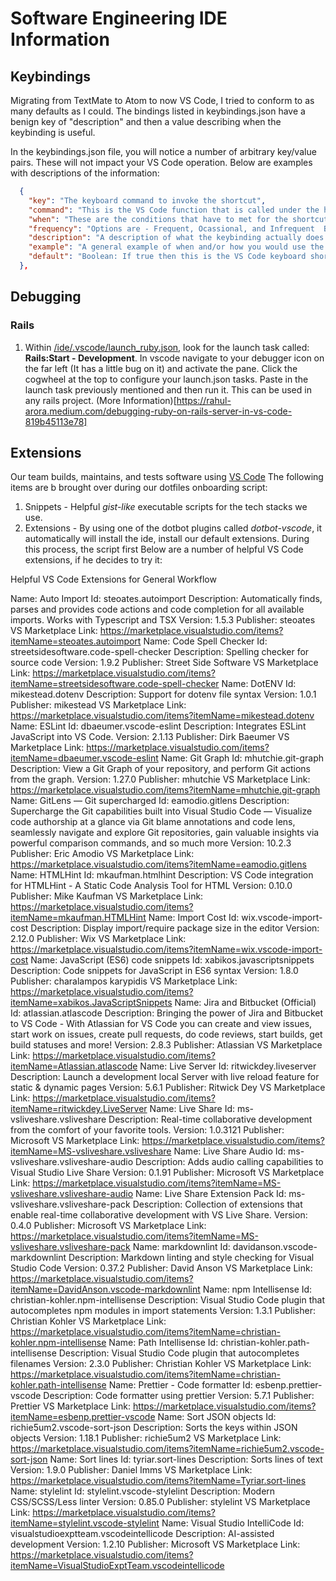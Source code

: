 # Software Engineering IDE Information

## Keybindings

Migrating from TextMate to Atom to now VS Code, I tried to conform to as many
defaults as I could. The bindings listed in keybindings.json have a benign key
of "description" and then a value describing when the keybinding is useful.

In the keybindings.json file, you will notice a number of arbitrary key/value
pairs. These will not impact your VS Code operation. Below are examples with
descriptions of the information:

```json
  {
    "key": "The keyboard command to invoke the shortcut",
    "command": "This is the VS Code function that is called under the hood",
    "when": "These are the conditions that have to met for the shortcut to fire.  If these are not met, pressing the shortcut will not invoke.",
    "frequency": "Options are - Frequent, Ocassional, and Infrequent  Based on common experience, this is how often the respective keybinding is used during normal coding experiences.",
    "description": "A description of what the keybinding actually does.",
    "example": "A general example of when and/or how you would use the shortcut.",
    "default": "Boolean: If true then this is the VS Code keyboard shortcut that comes out of the box.  If default is false, it is a custom binding setup by the Front-end Engineering Manager."
  },
```

## Debugging

### Rails

1. Within [/ide/.vscode/launch_ruby.json](/ide/.vscode/launch_ruby.json), look for the
   launch task called: **Rails:Start - Development**. In vscode navigate to
   your debugger icon on the far left (It has a little bug on it) and activate
   the pane. Click the cogwheel at the top to configure your launch.json tasks.
   Paste in the launch task previously mentioned and then run it. This can be
   used in any rails project. (More
   Information)[https://rahul-arora.medium.com/debugging-ruby-on-rails-server-in-vs-code-819b45113e78]

## Extensions

Our team builds, maintains, and tests software using [VS
Code](https://code.visualstudio.com/download) The following items are b brought
over during our dotfiles onboarding script:

1. Snippets - Helpful _gist-like_ executable scripts for the tech stacks we use.
2. Extensions - By using one of the dotbot plugins called _dotbot-vscode_, it
   automatically will install the ide, install our default extensions. During
   this process, the script first Below are a number of helpful VS
   Code extensions, if he decides to try it:

Helpful VS Code Extensions for General Workflow

Name: Auto Import
Id: steoates.autoimport
Description: Automatically finds, parses and provides code actions and code completion for all available imports. Works with Typescript and TSX
Version: 1.5.3
Publisher: steoates
VS Marketplace Link: <https://marketplace.visualstudio.com/items?itemName=steoates.autoimport>
Name: Code Spell Checker
Id: streetsidesoftware.code-spell-checker
Description: Spelling checker for source code
Version: 1.9.2
Publisher: Street Side Software
VS Marketplace Link: <https://marketplace.visualstudio.com/items?itemName=streetsidesoftware.code-spell-checker>
Name: DotENV
Id: mikestead.dotenv
Description: Support for dotenv file syntax
Version: 1.0.1
Publisher: mikestead
VS Marketplace Link: <https://marketplace.visualstudio.com/items?itemName=mikestead.dotenv>
Name: ESLint
Id: dbaeumer.vscode-eslint
Description: Integrates ESLint JavaScript into VS Code.
Version: 2.1.13
Publisher: Dirk Baeumer
VS Marketplace Link: <https://marketplace.visualstudio.com/items?itemName=dbaeumer.vscode-eslint>
Name: Git Graph
Id: mhutchie.git-graph
Description: View a Git Graph of your repository, and perform Git actions from the graph.
Version: 1.27.0
Publisher: mhutchie
VS Marketplace Link: <https://marketplace.visualstudio.com/items?itemName=mhutchie.git-graph>
Name: GitLens — Git supercharged
Id: eamodio.gitlens
Description: Supercharge the Git capabilities built into Visual Studio Code — Visualize code authorship at a glance via Git blame annotations and code lens, seamlessly navigate and explore Git repositories, gain valuable insights via powerful comparison commands, and so much more
Version: 10.2.3
Publisher: Eric Amodio
VS Marketplace Link: <https://marketplace.visualstudio.com/items?itemName=eamodio.gitlens>
Name: HTMLHint
Id: mkaufman.htmlhint
Description: VS Code integration for HTMLHint - A Static Code Analysis Tool for HTML
Version: 0.10.0
Publisher: Mike Kaufman
VS Marketplace Link: <https://marketplace.visualstudio.com/items?itemName=mkaufman.HTMLHint>
Name: Import Cost
Id: wix.vscode-import-cost
Description: Display import/require package size in the editor
Version: 2.12.0
Publisher: Wix
VS Marketplace Link: <https://marketplace.visualstudio.com/items?itemName=wix.vscode-import-cost>
Name: JavaScript (ES6) code snippets
Id: xabikos.javascriptsnippets
Description: Code snippets for JavaScript in ES6 syntax
Version: 1.8.0
Publisher: charalampos karypidis
VS Marketplace Link: <https://marketplace.visualstudio.com/items?itemName=xabikos.JavaScriptSnippets>
Name: Jira and Bitbucket (Official)
Id: atlassian.atlascode
Description: Bringing the power of Jira and Bitbucket to VS Code - With Atlassian for VS Code you can create and view issues, start work on issues, create pull requests, do code reviews, start builds, get build statuses and more!
Version: 2.8.3
Publisher: Atlassian
VS Marketplace Link: <https://marketplace.visualstudio.com/items?itemName=Atlassian.atlascode>
Name: Live Server
Id: ritwickdey.liveserver
Description: Launch a development local Server with live reload feature for static & dynamic pages
Version: 5.6.1
Publisher: Ritwick Dey
VS Marketplace Link: <https://marketplace.visualstudio.com/items?itemName=ritwickdey.LiveServer>
Name: Live Share
Id: ms-vsliveshare.vsliveshare
Description: Real-time collaborative development from the comfort of your favorite tools.
Version: 1.0.3121
Publisher: Microsoft
VS Marketplace Link: <https://marketplace.visualstudio.com/items?itemName=MS-vsliveshare.vsliveshare>
Name: Live Share Audio
Id: ms-vsliveshare.vsliveshare-audio
Description: Adds audio calling capabilities to Visual Studio Live Share
Version: 0.1.91
Publisher: Microsoft
VS Marketplace Link: <https://marketplace.visualstudio.com/items?itemName=MS-vsliveshare.vsliveshare-audio>
Name: Live Share Extension Pack
Id: ms-vsliveshare.vsliveshare-pack
Description: Collection of extensions that enable real-time collaborative development with VS Live Share.
Version: 0.4.0
Publisher: Microsoft
VS Marketplace Link: <https://marketplace.visualstudio.com/items?itemName=MS-vsliveshare.vsliveshare-pack>
Name: markdownlint
Id: davidanson.vscode-markdownlint
Description: Markdown linting and style checking for Visual Studio Code
Version: 0.37.2
Publisher: David Anson
VS Marketplace Link: <https://marketplace.visualstudio.com/items?itemName=DavidAnson.vscode-markdownlint>
Name: npm Intellisense
Id: christian-kohler.npm-intellisense
Description: Visual Studio Code plugin that autocompletes npm modules in import statements
Version: 1.3.1
Publisher: Christian Kohler
VS Marketplace Link: <https://marketplace.visualstudio.com/items?itemName=christian-kohler.npm-intellisense>
Name: Path Intellisense
Id: christian-kohler.path-intellisense
Description: Visual Studio Code plugin that autocompletes filenames
Version: 2.3.0
Publisher: Christian Kohler
VS Marketplace Link: <https://marketplace.visualstudio.com/items?itemName=christian-kohler.path-intellisense>
Name: Prettier - Code formatter
Id: esbenp.prettier-vscode
Description: Code formatter using prettier
Version: 5.7.1
Publisher: Prettier
VS Marketplace Link: <https://marketplace.visualstudio.com/items?itemName=esbenp.prettier-vscode>
Name: Sort JSON objects
Id: richie5um2.vscode-sort-json
Description: Sorts the keys within JSON objects
Version: 1.18.1
Publisher: richie5um2
VS Marketplace Link: <https://marketplace.visualstudio.com/items?itemName=richie5um2.vscode-sort-json>
Name: Sort lines
Id: tyriar.sort-lines
Description: Sorts lines of text
Version: 1.9.0
Publisher: Daniel Imms
VS Marketplace Link: <https://marketplace.visualstudio.com/items?itemName=Tyriar.sort-lines>
Name: stylelint
Id: stylelint.vscode-stylelint
Description: Modern CSS/SCSS/Less linter
Version: 0.85.0
Publisher: stylelint
VS Marketplace Link: <https://marketplace.visualstudio.com/items?itemName=stylelint.vscode-stylelint>
Name: Visual Studio IntelliCode
Id: visualstudioexptteam.vscodeintellicode
Description: AI-assisted development
Version: 1.2.10
Publisher: Microsoft
VS Marketplace Link: <https://marketplace.visualstudio.com/items?itemName=VisualStudioExptTeam.vscodeintellicode>
